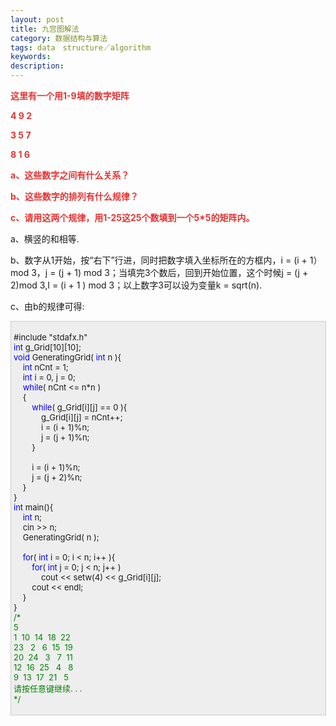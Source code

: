 ```yaml
---
layout: post
title: 九宫图解法
category: 数据结构与算法
tags: data　structure／algorithm
keywords: 
description: 
---
```


**<span style="color:#e53333;">这里有一个用1-9填的数字矩阵</span>**

**<span style="color:#e53333;">4 9 2</span>**

**<span style="color:#e53333;">3 5 7</span>**

**<span style="color:#e53333;">8 1 6</span>**

**<span style="color:#e53333;">a、这些数字之间有什么关系？</span>**

**<span style="color:#e53333;">b、这些数字的排列有什么规律？</span>**

**<span
style="color:#e53333;">c、请用这两个规律，用1-25这25个数填到一个5\*5的矩阵内。</span>**

a、横竖的和相等.

b、数字从1开始，按“右下”行进，同时把数字填入坐标所在的方框内，i = (i + 1）mod 3，j = (j + 1) mod 3；当填完3个数后，回到开始位置，这个时候j = (j +
2)mod 3,I = (i + 1 ) mod 3；以上数字3可以设为变量k = sqrt(n).

c、由b的规律可得:

<div
style="border-bottom:#cccccc 1px solid;border-left:#cccccc 1px solid;padding-bottom:4px;background-color:#eeeeee;padding-left:4px;width:98%;padding-right:5px;font-size:13px;word-break:break-all;border-top:#cccccc 1px solid;border-right:#cccccc 1px solid;padding-top:4px;">

\#include "stdafx.h"\
 <span style="color:#0000ff;">int</span> g\_Grid[10][10];\
 <span style="color:#0000ff;">void</span> GeneratingGrid( <span
style="color:#0000ff;">int</span> n ){\
     <span style="color:#0000ff;">int</span> nCnt = 1;\
     <span style="color:#0000ff;">int</span> i = 0, j = 0;\
     <span style="color:#0000ff;">while</span>( nCnt \<= n\*n )\
     {\
         <span
style="color:#0000ff;">while</span>( g\_Grid[i][j] == 0 ){\
             g\_Grid[i][j] = nCnt++;\
             i = (i + 1)%n;\
             j = (j + 1)%n;\
         }\
\
         i = (i + 1)%n;\
         j = (j + 2)%n;\
     }\
 }\
 <span style="color:#0000ff;">int</span> main(){\
     <span style="color:#0000ff;">int</span> n;\
     cin \>\> n;\
     GeneratingGrid( n );\
\
     <span style="color:#0000ff;">for</span>( <span
style="color:#0000ff;">int</span> i = 0; i \< n; i++ ){\
         <span style="color:#0000ff;">for</span>( <span
style="color:#0000ff;">int</span> j = 0; j \< n; j++ )\
             cout \<\< setw(4) \<\< g\_Grid[i][j];\
         cout \<\< endl;\
     }\
 }\
 <span style="color:#008000;">/\*</span><span style="color:#008000;">\
 5\
 1  10  14  18  22\
 23   2   6  15  19\
 20  24   3   7  11\
 12  16  25   4   8\
 9  13  17  21   5\
 请按任意键继续. . .\
 </span><span style="color:#008000;">\*/</span>

</div>








